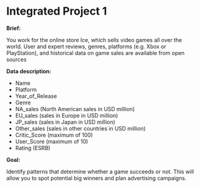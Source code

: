 # Integrated Project 1

**Brief:**

You work for the online store Ice, which sells video games all over the world. User and expert reviews, genres, platforms (e.g. Xbox or PlayStation), 
and historical data on game sales are available from open sources


**Data description:**

- Name
- Platform
- Year_of_Release
- Genre
- NA_sales (North American sales in USD million)
- EU_sales (sales in Europe in USD million)
- JP_sales (sales in Japan in USD million)
- Other_sales (sales in other countries in USD million)
- Critic_Score (maximum of 100)
- User_Score (maximum of 10)
- Rating (ESRB)

**Goal:**

Identify patterns that determine whether a game succeeds or not. This will allow you to spot potential big winners and plan advertising campaigns.
